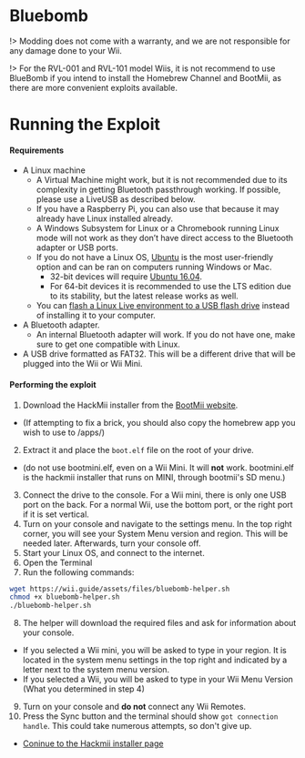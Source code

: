 # Bluebomb

!> Modding does not come with a warranty, and we are not responsible for any damage done to your Wii.

!> For the RVL-001 and RVL-101 model Wiis, it is not recommend to use BlueBomb if you intend to install the Homebrew Channel and BootMii, as there are more convenient exploits available.

# Running the Exploit

#### Requirements

- A Linux machine
	- A Virtual Machine might work, but it is not recommended due to its complexity in getting Bluetooth passthrough working. If possible, please use a LiveUSB as described below.
	- If you have a Raspberry Pi, you can also use that because it may already have Linux installed already.
	- A Windows Subsystem for Linux or a Chromebook running Linux mode will not work as they don’t have direct access to the Bluetooth adapter or USB ports.
	- If you do not have a Linux OS, [Ubuntu](https://ubuntu.com/download/desktop) is the most user-friendly option and can be ran on computers running Windows or Mac.
		- 32-bit devices will require [Ubuntu 16.04](http://releases.ubuntu.com/16.04/).
		- For 64-bit devices it is recommended to use the LTS edition due to its stability, but the latest release works as well.
	- You can [flash a Linux Live environment to a USB flash drive](https://ubuntu.com/tutorials/tutorial-create-a-usb-stick-on-windows#1-overview) instead of installing it to your computer.
- A Bluetooth adapter.
	- An internal Bluetooth adapter will work. If you do not have one, make sure to get one compatible with Linux.
- A USB drive formatted as FAT32. This will be a different drive that will be plugged into the Wii or Wii Mini.

#### Performing the exploit
1. Download the HackMii installer from the [BootMii website](https://bootmii.org/download/).
- (If attempting to fix a brick, you should also copy the homebrew app you wish to use to /apps/)
2. Extract it and place the `boot.elf` file on the root of your drive. 
- (do not use bootmini.elf, even on a Wii Mini. It will **not** work. bootmini.elf is the hackmii installer that runs on MINI, through bootmii's SD menu.)
3. Connect the drive to the console. For a Wii mini, there is only one USB port on the back. For a normal Wii, use the bottom port, or the right port if it is set vertical.
4. Turn on your console and navigate to the settings menu. In the top right corner, you will see your System Menu version and region. This will be needed later. Afterwards, turn your console off.
5. Start your Linux OS, and connect to the internet.
6. Open the Terminal
7. Run the following commands:
```bash
wget https://wii.guide/assets/files/bluebomb-helper.sh
chmod +x bluebomb-helper.sh
./bluebomb-helper.sh
```
8. The helper will download the required files and ask for information about your console.
  - If you selected a Wii mini, you will be asked to type in your region. It is located in the system menu settings in the top right and indicated by a letter next to the system menu version.
  - If you selected a Wii, you will be asked to type in your Wii Menu Version (What you determined in step 4)
9. Turn on your console and **do not** connect any Wii Remotes.
10. Press the Sync button and the terminal should show `got connection handle`. This could take numerous attempts, so don't give up.

- [Coninue to the Hackmii installer page](/hackmii-installer)